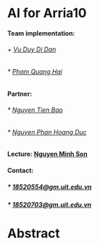# AI for Arria10
  #### Team implementation:
  ###### + [Vu Duy Di Dan](https://www.facebook.com/vuduydidan)
  ###### * [Pham Quang Hai](https://www.facebook.com/QuangHai.132)
  #### Partner:              
  ###### * [Nguyen Tien Bao](https://www.facebook.com/nguyentienbao8102) 
  ###### * [Nguyen Phan Hoang Duc](https://www.facebook.com/caphedenthomngon)
  #### Lecture: [Nguyen Minh Son](https://www.facebook.com/sonhardware)
  #### Contact: 
  ##### * 18520554@gm.uit.edu.vn
  ##### * 18520703@gm.uit.edu.vn
# Abstract
